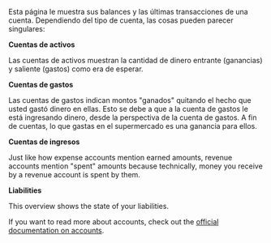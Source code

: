 Esta página le muestra sus balances y las últimas transacciones de una cuenta. Dependiendo del tipo de cuenta, las cosas pueden parecer singulares:

**Cuentas de activos**

Las cuentas de activos muestran la cantidad de dinero entrante (ganancias) y saliente (gastos) como era de esperar.

**Cuentas de gastos**

Las cuentas de gastos indican montos "ganados" quitando el hecho que usted gastó dinero en ellas. Esto se debe a que a la cuenta de gastos le está ingresando dinero, desde la perspectiva de la cuenta de gastos. A fin de cuentas, lo que gastas en el supermercado es una ganancia para ellos.

**Cuentas de ingresos**

Just like how expense accounts mention earned amounts, revenue accounts mention "spent" amounts because technically, money you receive by a revenue account is spent by them.

**Liabilities**

This overview shows the state of your liabilities.

If you want to read more about accounts, check out the [official documentation on accounts](https://firefly-iii.readthedocs.io/en/latest/concepts/accounts.html).